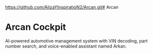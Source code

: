 https://github.com/AlizaYInspiratioN2/Arcan.git# Arcan
# Arcan Cockpit
AI-powered automotive management system with VIN decoding, part number search, and voice-enabled assistant named Arkan.

